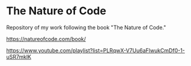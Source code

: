 # The Nature of Code
Repository of my work following the book "The Nature of Code."

https://natureofcode.com/book/

https://www.youtube.com/playlist?list=PLRqwX-V7Uu6aFlwukCmDf0-1-uSR7mklK
